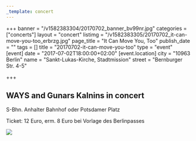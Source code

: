 ```yaml
---
_template: concert
---
```



+++
banner = "/v1582383304/20170702_banner_bv99nr.jpg"
categories = ["concerts"]
layout = "concert"
listimg = "/v1582383305/20170702_it-can-move-you-too_erbrzg.jpg"
page_title = "It Can Move You, Too"
publish_date = ""
tags = []
title = "20170702-it-can-move-you-too"
type = "event"
[event]
date = "2017-07-02T18:00:00+02:00"
[event.location]
city = "10963 Berlin"
name = "Sankt-Lukas-Kirche, Stadtmission"
street = "Bernburger Str. 4-5"

+++
## WAYS and Gunars Kalnins in concert

S-Bhn. Anhalter Bahnhof oder Potsdamer Platz

Ticket: 12 Euro, erm. 8 Euro bei Vorlage des Berlinpasses

![](https://res.cloudinary.com/ways-choir/image/upload/v1582398614/20170702_onstage_thwdhp.jpg)
